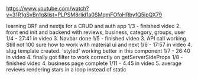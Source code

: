 https://www.youtube.com/watch?v=31R1gSvBn1g&list=PLPSM8rIid1a0SMqmFOfoHRbyfQ5ipQX79

learning DRF and nextjs for a CRUD and auth app
1/3 - finished video 2. front end init and backend with reviews, business, category, groups, user
1/4 - 27:41 in video 3. Navbar done
1/5 - finished video 3. API call working. Still not 100 sure how to work with material ui and next
1/6 - 17:57 in video 4. slug template created. 'styled' working better in this component
1/7 - 26:40 in video 4. finally got filter to work correctly on getServerSideProps
1/8 - finished video 4. business page complete 
1/11 - 4.45 in video 5. average reviews rendering stars in a loop instead of static
